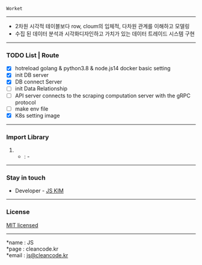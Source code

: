 ```
Worket
```

---
- 2차원 시각적 테이블보다 row, cloum의 입체적, 다차원 관계를 이해하고 모델링
- 수집 된 데이터 분석과 시각화디자인하고 가치가 있는 데이터 트레이드 시스템 구현

---
### TODO List | Route
- [x] hotreload golang & python3.8 & node.js14 docker basic setting
- [x] init DB server
- [x] DB connect Server
- [ ] init Data Relationship
- [ ] API server connects to the scraping computation server with the gRPC protocol
- [ ] make env file
- [x] K8s setting image

---
### Import Library
1. - : -

---
### Stay in touch
- Developer - [JS KIM](https://cleancode.kr)

---
### License
[MIT licensed](LICENSE)

---
*name : JS  
*page : cleancode.kr    
*email : js@cleancode.kr